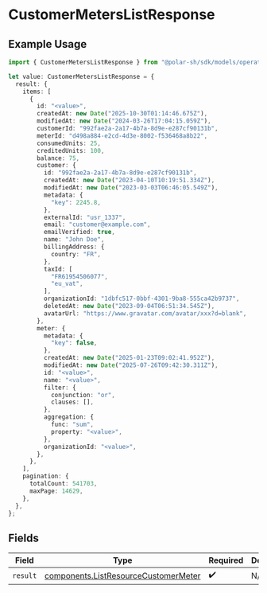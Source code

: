 # CustomerMetersListResponse

## Example Usage

```typescript
import { CustomerMetersListResponse } from "@polar-sh/sdk/models/operations/customermeterslist.js";

let value: CustomerMetersListResponse = {
  result: {
    items: [
      {
        id: "<value>",
        createdAt: new Date("2025-10-30T01:14:46.675Z"),
        modifiedAt: new Date("2024-03-26T17:04:15.059Z"),
        customerId: "992fae2a-2a17-4b7a-8d9e-e287cf90131b",
        meterId: "d498a884-e2cd-4d3e-8002-f536468a8b22",
        consumedUnits: 25,
        creditedUnits: 100,
        balance: 75,
        customer: {
          id: "992fae2a-2a17-4b7a-8d9e-e287cf90131b",
          createdAt: new Date("2023-04-10T10:19:51.334Z"),
          modifiedAt: new Date("2023-03-03T06:46:05.549Z"),
          metadata: {
            "key": 2245.8,
          },
          externalId: "usr_1337",
          email: "customer@example.com",
          emailVerified: true,
          name: "John Doe",
          billingAddress: {
            country: "FR",
          },
          taxId: [
            "FR61954506077",
            "eu_vat",
          ],
          organizationId: "1dbfc517-0bbf-4301-9ba8-555ca42b9737",
          deletedAt: new Date("2023-09-04T06:51:34.545Z"),
          avatarUrl: "https://www.gravatar.com/avatar/xxx?d=blank",
        },
        meter: {
          metadata: {
            "key": false,
          },
          createdAt: new Date("2025-01-23T09:02:41.952Z"),
          modifiedAt: new Date("2025-07-26T09:42:30.311Z"),
          id: "<value>",
          name: "<value>",
          filter: {
            conjunction: "or",
            clauses: [],
          },
          aggregation: {
            func: "sum",
            property: "<value>",
          },
          organizationId: "<value>",
        },
      },
    ],
    pagination: {
      totalCount: 541703,
      maxPage: 14629,
    },
  },
};
```

## Fields

| Field                                                                                        | Type                                                                                         | Required                                                                                     | Description                                                                                  |
| -------------------------------------------------------------------------------------------- | -------------------------------------------------------------------------------------------- | -------------------------------------------------------------------------------------------- | -------------------------------------------------------------------------------------------- |
| `result`                                                                                     | [components.ListResourceCustomerMeter](../../models/components/listresourcecustomermeter.md) | :heavy_check_mark:                                                                           | N/A                                                                                          |
